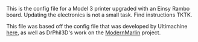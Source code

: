 This is the config file for a Model 3 printer upgraded with an Einsy Rambo board. 
Updating the electronics is not a small task. Find instructions TKTK.

This file was based off the config file that was developed by Ultimachine [here](https://github.com/ultimachine/Marlin/tree/marlin-1.1.5-einsy0.5c), as well as DrPhil3D's work on the [ModernMarlin](https://github.com/Printrbot/printrboardmodernmarlin/tree/master/Simple_Pro/Simple%20Pro%202016%20Marlin%202.0%20Einsy%20Retro%20-%20Rambo) project.

